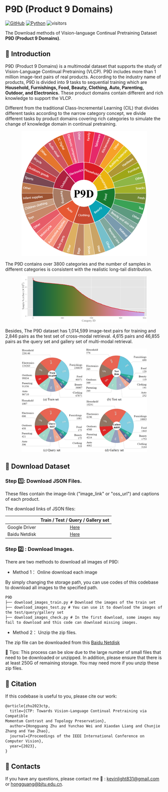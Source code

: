 # P9D (Product 9 Domains) 
[![GitHub](https://img.shields.io/badge/license-MIT-green)](https://github.com/KevinLight831/P9D/blob/main/LICENSE)
[![Python](https://img.shields.io/badge/python-3.7-blue.svg?style=flat-square&logo=python&color=3776AB&logoColor=3776AB)](https://www.python.org/)
![visitors](https://visitor-badge.laobi.icu/badge?page_id=KevinLight831.P9D&left_color=green&right_color=red)

The Download methods of Vision-language Continual Pretraining Dataset **P9D (Product 9 Domains)**.

## 🎨 Introduction
P9D (Product 9 Domains) is a multimodal dataset that supports the study of Vision-Language Continual Pretraining (VLCP).
P9D includes more than 1 million image-text pairs of real products. According to the industry name of products, P9D is divided into 9 tasks to sequential training which are **Household, Furnishings, Food, Beauty, Clothing, Auto, Parenting, Outdoor, and Electronics.** These product domains contain different and rich knowledge to support the VLCP. 

Different from the traditional Class-Incremental Learning (CIL) that divides different tasks according to the narrow category concept, we divide different tasks by product domains covering rich categories to simulate the change of knowledge domain in continual pretraining. 

<p align="center"><img src="figs/P9D.png" alt="P9D" width="400"/></p>

The P9D contains over 3800 categories and the number of samples in different categories is consistent with the realistic long-tail distribution.

<p align="center"><img src="figs/distribution.png" alt="distribution" width="400"/></p>

Besides, The P9D dataset has 1,014,599 image-text pairs for training and 2,846 pairs as the test set of cross-modal retrieval. 4,615 pairs and 46,855 pairs as the query set and gallery set of multi-modal retrieval. 

<p align="center"><img src="figs/datasplit.png" alt="datasplit" width="400"/></p>

##  :open_file_folder: Download Dataset
### Step :one:: Download JSON Files. 
These files contain the image-link ("image_link" or "oss_url") and captions of each product.

The download links of JSON files:

|     | Train / Test / Query / Gallery set |
|:-------- |:------------:| 
|Google Driver| [Here](https://drive.google.com/file/d/1nGpNS2GPLawMYiNNR8Z9AKlJWfYtmLJh/view?usp=drive_link) | 
|Baidu Netdisk| [Here](https://pan.baidu.com/s/19uLDfcWpEcp2ZG4GMN3Vxg?pwd=9fm8)| 


### Step :two: : Download Images. 

There are two methods to download all images of P9D: 

- Method 1： Online download each image
  
By simply changing the storage path, you can use codes of this codebase to download all images to the specified path. 
```
P9D
├── download_images_train.py # Download the images of the train set
├── download_images_test.py # You can use it to download the images of the test/query/gallery set
├── download_images_check.py # In the first download, some images may fail to download and this code can download missing images.

```


- Method 2： Unzip the zip files.

The zip file can be downloaded from this [Baidu Netdisk](https://pan.baidu.com/s/1NXn_5TA53B2gqcHXR-ZFbQ?pwd=ezgk)



:pushpin: Tips: 
This process can be slow due to the large number of small files that need to be downloaded or unzipped. In addition, please ensure that there is at least 250G of remaining storage. You may need more if you unzip these zip files.


## :pencil: Citation
If this codebase is useful to you, please cite our work:
```
@article{zhu2023ctp,
  title={CTP: Towards Vision-Language Continual Pretraining via Compatible
Momentum Contrast and Topology Preservation},
  author={Hongguang Zhu and Yunchao Wei and Xiaodan Liang and Chunjie Zhang and Yao Zhao},
  journal={Proceedings of the IEEE International Conference on Computer Vision},
  year={2023},
}
```
## :panda_face: Contacts
If you have any questions, please contact me 🫡 : kevinlight831@gmail.com or hongguang@bjtu.edu.cn.
